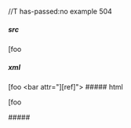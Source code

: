//T has-passed:no
example 504
##### src
[foo <bar attr="][ref]">

[ref]: /uri
##### xml
<?xml version="1.0" encoding="UTF-8"?>
<!DOCTYPE document SYSTEM "CommonMark.dtd">
<document xmlns="http://commonmark.org/xml/1.0">
  <paragraph>
    <text>[foo </text>
    <html_inline>&lt;bar attr=&quot;][ref]&quot;&gt;</html_inline>
  </paragraph>
</document>
##### html
<p>[foo <bar attr="][ref]"></p>
#####
